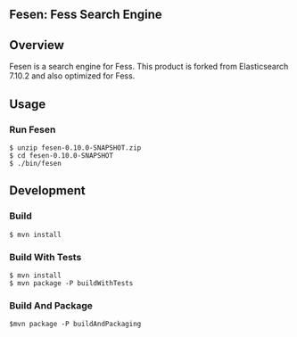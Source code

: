 Fesen: Fess Search Engine
------------------

## Overview

Fesen is a search engine for Fess.
This product is forked from Elasticsearch 7.10.2 and also optimized for Fess.

## Usage

### Run Fesen

```
$ unzip fesen-0.10.0-SNAPSHOT.zip
$ cd fesen-0.10.0-SNAPSHOT
$ ./bin/fesen
```

## Development

### Build

```
$ mvn install
```

### Build With Tests

```
$ mvn install
$ mvn package -P buildWithTests
```

### Build And Package

```
$mvn package -P buildAndPackaging
```

